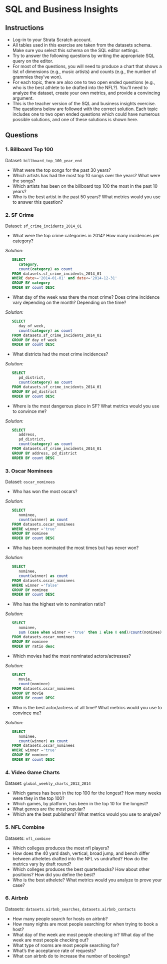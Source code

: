 # SQL and Business Insights

## Instructions 
- Log-in to your Strata Scratch account. 
- All tables used in this exercise are taken from the datasets schema. Make sure you select this schema on the SQL editor settings. 
- Try to answer the following questions by writing the appropriate SQL query on the editor. 
- For most of the questions, you will need to produce a chart that shows a list of dimensions (e.g., music artists) and counts 
(e.g., the number of grammies they’ve won).
- For each topic, there are also one to two open ended questions (e.g., who is the best athlete to be drafted into the NFL?). 
You’ll need to analyze the dataset, create your own metrics, and provide a convincing argument.
- This is the teacher version of the SQL and business insights exercise. The questions below are followed with the correct solution. 
Each topic includes one to two open ended questions which could have numerous possible solutions, and one 
of these solutions is shown here. 

## Questions

### 1. Billboard Top 100

Dataset: `billboard_top_100_year_end`

- What were the top songs for the past 30 years?
- Which artists has had the most top 10 songs over the years? What were the songs?
- Which artists has been on the billboard top 100 the most in the past 10 years?
- Who is the best artist in the past 50 years? What metrics would you use to answer this question?

### 2. SF Crime

Dataset: `sf_crime_incidents_2014_01`

- What were the top crime categories in 2014? How many incidences per category?

*Solution:*
```sql
   SELECT
      category,
      count(category) as count
   FROM datasets.sf_crime_incidents_2014_01
   WHERE date>='2014-01-01' and date<='2014-12-31'
   GROUP BY category
   ORDER BY count DESC
```

- What day of the week was there the most crime? Does crime incidence vary depending on the month? Depending on the time?

*Solution:*
```sql
   SELECT
      day_of_week,
      count(category) as count
   FROM datasets.sf_crime_incidents_2014_01
   GROUP BY day_of_week
   ORDER BY count DESC
```

- What districts had the most crime incidences?

*Solution:*
```sql
   SELECT
      pd_district,
      count(category) as count
   FROM datasets.sf_crime_incidents_2014_01
   GROUP BY pd_district
   ORDER BY count DESC
```

- Where is the most dangerous place in SF? What metrics would you use to convince me?

*Solution:*
```sql
   SELECT
      address,
      pd_district,
      count(category) as count
   FROM datasets.sf_crime_incidents_2014_01
   GROUP BY address, pd_district
   ORDER BY count DESC
```

### 3. Oscar Nominees

Dataset: `oscar_nominees`

- Who has won the most oscars?

*Solution:*
```sql
   SELECT
      nominee,
      count(winner) as count
   FROM datasets.oscar_nominees
   WHERE winner ='true'
   GROUP BY nominee
   ORDER BY count DESC
```

- Who has been nominated the most times but has never won?

*Solution:*
```sql
   SELECT
      nominee,
      count(winner) as count
   FROM datasets.oscar_nominees
   WHERE winner ='false'
   GROUP BY nominee
   ORDER BY count DESC
```
- Who has the highest win to nomination ratio?

*Solution:*
```sql
   SELECT
      nominee,
      sum (case when winner = 'true' then 1 else 0 end)/count(nominee)::float as ratio
   FROM datasets.oscar_nominees
   GROUP BY nominee
   ORDER BY ratio desc
```

- Which movies had the most nominated actors/actresses?

*Solution:*
```sql
   SELECT
      movie,
      count(nominee)
   FROM datasets.oscar_nominees
   GROUP BY movie
   ORDER BY count DESC
```

- Who is the best actor/actress of all time? What metrics would you use to convince me?

*Solution:*
```sql
   SELECT
      nominee,
      count(winner) as count
   FROM datasets.oscar_nominees
   WHERE winner ='true'
   GROUP BY nominee
   ORDER BY count DESC
```

### 4. Video Game Charts

Dataset: `global_weekly_charts_2013_2014`

- Which games has been in the top 100 for the longest? How many weeks were they in the top 100?
- Which games, by platform, has been in the top 10 for the longest?
- What genres are the most popular?
- Which are the best publishers? What metrics would you use to analyze?

### 5. NFL Combine

Datasets: `nfl_combine`

- Which colleges produces the most nfl players?
- How does the 40 yard dash, vertical, broad jump, and bench differ between atheletes drafted into the NFL vs undrafted? How do the metrics vary by draft round?
- Which colleges produces the best quarterbacks? How about other positions? How did you define the best?
- Who is the best athelete? What metrics would you analyze to prove your case?

### 6. Airbnb

Datasets: `datasets.airbnb_searches`, `datasets.airbnb_contacts`

- How many people search for hosts on airbnb?
- How many nights are most people searching for when trying to book a host?
- What day of the week are most people checking in? What day of the week are most people checking out?
- What type of rooms are most people searching for?
- What’s the acceptance rate of requests?
- What can airbnb do to increase the number of bookings?


